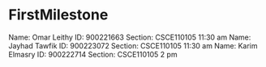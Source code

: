 # FirstMilestone
Name: Omar Leithy ID: 900221663 Section: CSCE110105 11:30 am
Name: Jayhad Tawfik ID: 900223072 Section: CSCE110105 11:30 am
Name: Karim Elmasry ID: 900222714 Section: CSCE110105 2 pm
